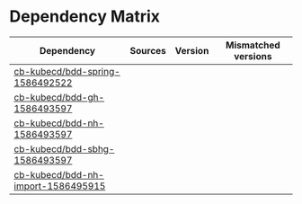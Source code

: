 # Dependency Matrix

Dependency | Sources | Version | Mismatched versions
---------- | ------- | ------- | -------------------
[cb-kubecd/bdd-spring-1586492522](https://github.com/cb-kubecd/bdd-spring-1586492522.git) |  | []() | 
[cb-kubecd/bdd-gh-1586493597](https://github.com/cb-kubecd/bdd-gh-1586493597.git) |  | []() | 
[cb-kubecd/bdd-nh-1586493597](https://github.com/cb-kubecd/bdd-nh-1586493597.git) |  | []() | 
[cb-kubecd/bdd-sbhg-1586493597](https://github.com/cb-kubecd/bdd-sbhg-1586493597.git) |  | []() | 
[cb-kubecd/bdd-nh-import-1586495915](https://github.com/cb-kubecd/bdd-nh-import-1586495915.git) |  | []() | 
